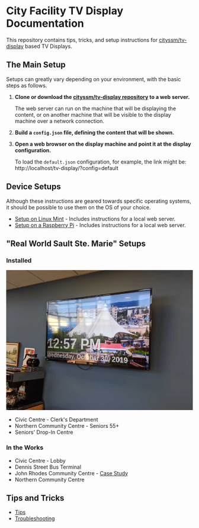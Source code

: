 # City Facility TV Display Documentation

This repository contains tips, tricks, and setup instructions
for [cityssm/tv-display](https://github.com/cityssm/tv-display) based
TV Displays.

## The Main Setup

Setups can greatly vary depending on your environment, with the basic steps as
follows.

1. **Clone or download the
   [cityssm/tv-display repository](https://github.com/cityssm/tv-display) to a
   web server.**

   The web server can run on the machine that will be displaying the content,
   or on another machine that will be visible to the display machine over
   a network connection.

2. **Build a `config.json` file, defining the content that will be shown.**

3. **Open a web browser on the display machine and point it at the display
   configuration.**

   To load the `default.json` configuration, for example, the link might be:
   http://localhost/tv-display/?config=default


## Device Setups

Although these instructions are geared towards specific operating systems,
it should be possible to use them on the OS of your choice.

- [Setup on Linux Mint](deviceSetup/linuxMint.md) - Includes instructions for
  a local web server.
- [Setup on a Raspberry Pi](deviceSetup/raspberryPi.md) - Includes instructions
  for a local web server.


## "Real World Sault Ste. Marie" Setups

### Installed

![Seniors TV Display at the Northern Community Centre](realWorld/nccSeniors.jpg)

- Civic Centre - Clerk's Department
- Northern Community Centre - Seniors 55+
- Seniors' Drop-In Centre

### In the Works

- Civic Centre - Lobby
- Dennis Street Bus Terminal
- John Rhodes Community Centre - [Case Study](realWorld/johnRhodes.md)
- Northern Community Centre


## Tips and Tricks

- [Tips](tipsAndTricks/tips.md)
- [Troubleshooting](tipsAndTricks/troubleshooting.md)
